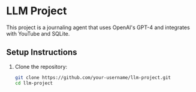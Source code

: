 # LLM Project

This project is a journaling agent that uses OpenAI's GPT-4 and integrates with YouTube and SQLite.

## Setup Instructions

1. Clone the repository:
   ```bash
   git clone https://github.com/your-username/llm-project.git
   cd llm-project